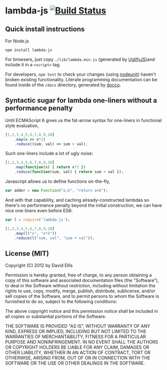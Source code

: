 # lambda-js [![Build Status](https://travis-ci.org/dfellis/lambda-js.png?branch=master)](undefined)

## Quick install instructions

For Node.js

    npm install lambda-js

For browsers, just copy ``./lib/lambda.min.js`` (generated by [UglifyJS](https://github.com/mishoo/UglifyJS/))and include it in a ``<script>`` tag.

For developers, ``npm test`` to check your changes (using [nodeunit](https://github.com/caolan/nodeunit/)) haven't broken existing functionality. Literate programming documentation can be found inside of the ``/docs`` directory, generated by [docco](http://jashkenas.github.com/docco/).

## Syntactic sugar for lambda one-liners without a performance penalty

Until ECMAScript 6 gives us the fat-arrow syntax for one-liners in functional style evaluation,

```js
[1,2,3,4,5,6,7,8,9,10]
	.map(x => x*2)
	.reduce((sum, val) => sum + val);
```

Such one-liners include a lot of ugly noise:

```js
[1,2,3,4,5,6,7,8,9,10]
	.map(function(x) { return x*2 })
	.reduce(function(sum, val) { return sum + val });
```

Javascript allows us to define functions on-the-fly,

```js
var adder = new Function("a,b", "return a+b");
```

And with that capability, and caching already-constructed lambdas so there's no performance penalty beyond the initial construction, we can have nice one-liners even before ES6:

```js
var l = require('lambda-js');

[1,2,3,4,5,6,7,8,9,10]
	.map(l("x", "x*2"))
	.reduce(l("sum, val", "sum + val"));
```

## License (MIT)

Copyright (C) 2012 by David Ellis

Permission is hereby granted, free of charge, to any person obtaining a copy
of this software and associated documentation files (the "Software"), to deal
in the Software without restriction, including without limitation the rights
to use, copy, modify, merge, publish, distribute, sublicense, and/or sell
copies of the Software, and to permit persons to whom the Software is
furnished to do so, subject to the following conditions:

The above copyright notice and this permission notice shall be included in
all copies or substantial portions of the Software.

THE SOFTWARE IS PROVIDED "AS IS", WITHOUT WARRANTY OF ANY KIND, EXPRESS OR
IMPLIED, INCLUDING BUT NOT LIMITED TO THE WARRANTIES OF MERCHANTABILITY,
FITNESS FOR A PARTICULAR PURPOSE AND NONINFRINGEMENT. IN NO EVENT SHALL THE
AUTHORS OR COPYRIGHT HOLDERS BE LIABLE FOR ANY CLAIM, DAMAGES OR OTHER
LIABILITY, WHETHER IN AN ACTION OF CONTRACT, TORT OR OTHERWISE, ARISING FROM,
OUT OF OR IN CONNECTION WITH THE SOFTWARE OR THE USE OR OTHER DEALINGS IN
THE SOFTWARE.
